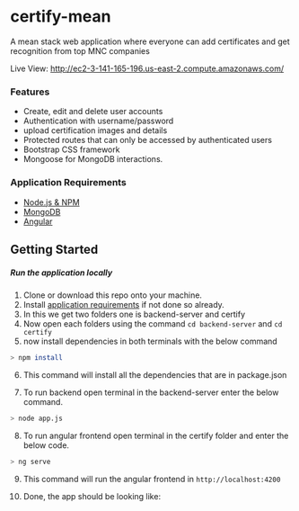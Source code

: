 # certify-mean 
A mean stack web application where everyone can add certificates and get recognition from top MNC companies


Live View: http://ec2-3-141-165-196.us-east-2.compute.amazonaws.com/

### Features

- Create, edit and delete user accounts
- Authentication with username/password
- upload certification images and details
- Protected routes that can only be accessed by authenticated users
- Bootstrap CSS framework
- Mongoose for MongoDB interactions.


### Application Requirements
- [Node.js & NPM](https://nodejs.org/en/download/)
- [MongoDB](https://www.mongodb.com/)
- [Angular](https://angular.io/cli)

## Getting Started
##### Run the application locally
1. Clone or download this repo onto your machine.
2. Install [application requirements](#application-requirements) if not done so already.
3. In this we get two folders one is backend-server and certify
4. Now open each folders using the command ```cd backend-server``` and ```cd certify ```
5. now install dependencies in both terminals with the below command
```bash
> npm install
```
6. This command will install all the dependencies that are in package.json

7. To run backend open terminal in the backend-server enter the below command.
```bash
> node app.js
```
8. To run angular frontend open terminal in the certify folder and enter the below code.
```bash
> ng serve
```
9. This command will run the angular frontend in ```http://localhost:4200```


10. Done, the app should be looking like:
